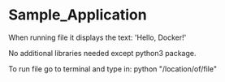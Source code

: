 # Sample_Application

When running file it displays the text: 'Hello, Docker!'

No additional libraries needed except python3 package.

To run file go to terminal and type in: python "/location/of/file"
